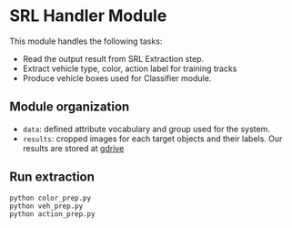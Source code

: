 # SRL Handler Module

This module handles the following tasks:

- Read the output result from SRL Extraction step.
- Extract vehicle type, color, action label for training tracks
- Produce vehicle boxes used for Classifier module.

## Module organization

- `data`: defined attribute vocabulary and group used for the system.
- `results`: cropped images for each target objects and their labels. Our results are stored at [gdrive](https://drive.google.com/drive/folders/14Aho7AblVm6dHQzkTFTXGRpHFYuMmjNi?usp=sharing)

## Run extraction

```
python color_prep.py
python veh_prep.py
python action_prep.py
```
